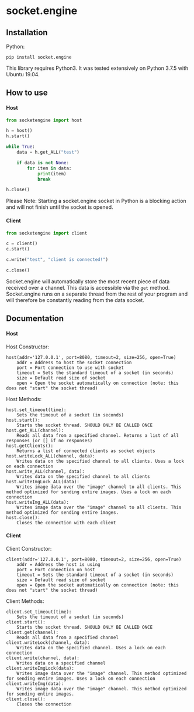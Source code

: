 # socket.engine

## Installation

Python:
```
pip install socket.engine
```

This library requires Python3. It was tested extensively on Python 3.7.5 with Ubuntu 19.04.

## How to use

#### Host
```python
from socketengine import host

h = host()
h.start()

while True:
	data = h.get_ALL("test")

	if data is not None:
		for item in data:
			print(item)
			break

h.close()
```
Please Note: Starting a socket.engine socket in Python is a blocking action and will not finish until the socket is opened.

#### Client
```python
from socketengine import client

c = client()
c.start()

c.write("test", "client is connected!")

c.close()
```

Socket.engine will automatically store the most recent piece of data received over a channel. This data is accessible via the `get` method. Socket.engine runs on a separate thread from the rest of your program and will therefore be constantly reading from the data socket.

## Documentation

#### Host

Host Constructor:
```
host(addr='127.0.0.1', port=8080, timeout=2, size=256, open=True)
	addr = Address to host the socket connection
	port = Port connection to use with socket
	timeout = Sets the standard timeout of a socket (in seconds)
	size = Default read size of socket
	open = Open the socket automatically on connection (note: this does not "start" the socket thread)
```
Host Methods:
```
host.set_timeout(time):
	Sets the timeout of a socket (in seconds)
host.start():
	Starts the socket thread. SHOULD ONLY BE CALLED ONCE
host.get_ALL(channel):
	Reads all data from a specified channel. Returns a list of all responses (or [] if no responses)
host.getClients():
	Returns a list of connected clients as socket objects
host.writeLock_ALL(channel, data):
	Writes data on the specified channel to all clients. Uses a lock on each connection
host.write_ALL(channel, data):
	Writes data on the specified channel to all clients
host.writeImgLock_ALL(data): 
	Writes image data over the "image" channel to all clients. This method optimized for sending entire images. Uses a lock on each connection
host.writeImg_ALL(data): 
	Writes image data over the "image" channel to all clients. This method optimized for sending entire images.
host.close(): 
	Closes the connection with each client
```

#### Client
Client Constructor:
```
client(addr='127.0.0.1', port=8080, timeout=2, size=256, open=True)
	addr = Address the host is using
	port = Port connection on host
	timeout = Sets the standard timeout of a socket (in seconds)
	size = Default read size of socket
	open = Open the socket automatically on connection (note: this does not "start" the socket thread)
```
Client Methods:
```
client.set_timeout(time):
	Sets the timeout of a socket (in seconds)
client.start():
	Starts the socket thread. SHOULD ONLY BE CALLED ONCE
client.get(channel):
	Reads all data from a specified channel
client.writeLock(channel, data):
	Writes data on the specified channel. Uses a lock on each connection
client.write(channel, data): 
	Writes data on a specified channel
client.writeImgLock(data):
	Writes image data over the "image" channel. This method optimized for sending entire images. Uses a lock on each connection
client.writeImg(data):
	Writes image data over the "image" channel. This method optimized for sending entire images.
client.close():
	Closes the connection
```
